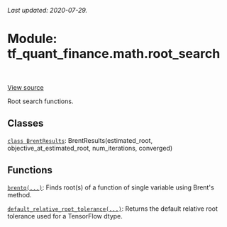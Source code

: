 <!--
This file is generated by a tool. Do not edit directly.
For open-source contributions the docs will be updated automatically.
-->

*Last updated: 2020-07-29.*

<div itemscope itemtype="http://developers.google.com/ReferenceObject">
<meta itemprop="name" content="tf_quant_finance.math.root_search" />
<meta itemprop="path" content="Stable" />
</div>

# Module: tf_quant_finance.math.root_search

<!-- Insert buttons and diff -->

<table class="tfo-notebook-buttons tfo-api" align="left">
</table>

<a target="_blank" href="https://github.com/google/tf-quant-finance/blob/master/tf_quant_finance/math/root_search.py">View source</a>



Root search functions.



## Classes

[`class BrentResults`](../../tf_quant_finance/math/root_search/BrentResults.md): BrentResults(estimated_root, objective_at_estimated_root, num_iterations, converged)

## Functions

[`brentq(...)`](../../tf_quant_finance/math/root_search/brentq.md): Finds root(s) of a function of single variable using Brent's method.

[`default_relative_root_tolerance(...)`](../../tf_quant_finance/math/root_search/default_relative_root_tolerance.md): Returns the default relative root tolerance used for a TensorFlow dtype.

